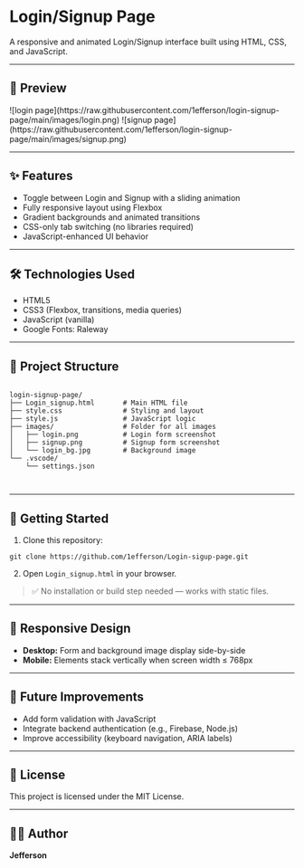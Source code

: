 <h1>Login/Signup Page</h1>

<p>A responsive and animated Login/Signup interface built using HTML, CSS, and JavaScript.</p>

<hr>

<h2>📸 Preview</h2>
![login page](https://raw.githubusercontent.com/1efferson/login-signup-page/main/images/login.png)
![signup page](https://raw.githubusercontent.com/1efferson/login-signup-page/main/images/signup.png)


<hr>

<h2>✨ Features</h2>
<ul>
  <li>Toggle between Login and Signup with a sliding animation</li>
  <li>Fully responsive layout using Flexbox</li>
  <li>Gradient backgrounds and animated transitions</li>
  <li>CSS-only tab switching (no libraries required)</li>
  <li>JavaScript-enhanced UI behavior</li>
</ul>

<hr>

<h2>🛠 Technologies Used</h2>
<ul>
  <li>HTML5</li>
  <li>CSS3 (Flexbox, transitions, media queries)</li>
  <li>JavaScript (vanilla)</li>
  <li>Google Fonts: Raleway</li>
</ul>

<hr>

<h2>📁 Project Structure</h2>
<pre><code>
login-signup-page/
├── Login_signup.html       # Main HTML file
├── style.css               # Styling and layout
├── style.js                # JavaScript logic
├── images/                 # Folder for all images
│   ├── login.png           # Login form screenshot
│   ├── signup.png          # Signup form screenshot
│   └── login_bg.jpg        # Background image
└── .vscode/
    └── settings.json     

</code></pre>

<hr>

<h2>🚀 Getting Started</h2>
<ol>
  <li>Clone this repository:</li>
</ol>

<pre><code>git clone https://github.com/1efferson/Login-sigup-page.git</code></pre>

<ol start="2">
  <li>Open <code>Login_signup.html</code> in your browser.</li>
</ol>

<blockquote><p>✅ No installation or build step needed — works with static files.</p></blockquote>

<hr>

<h2>📱 Responsive Design</h2>
<ul>
  <li><strong>Desktop:</strong> Form and background image display side-by-side</li>
  <li><strong>Mobile:</strong> Elements stack vertically when screen width ≤ 768px</li>
</ul>

<hr>

<h2>🔧 Future Improvements</h2>
<ul>
  <li>Add form validation with JavaScript</li>
  <li>Integrate backend authentication (e.g., Firebase, Node.js)</li>
  <li>Improve accessibility (keyboard navigation, ARIA labels)</li>
</ul>

<hr>

<h2>📄 License</h2>
<p>This project is licensed under the MIT License.</p>

<hr>

<h2>👨‍💻 Author</h2>
<p><strong>Jefferson</strong></p>
